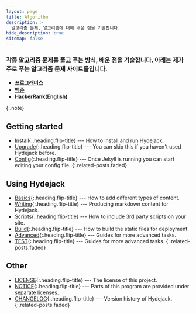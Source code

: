 ```yaml
---
layout: page
title: Algorithm
description: >
  알고리즘 문제, 알고리즘에 대해 배운 점을 기술합니다.
hide_description: true
sitemap: false
---
```


### 각종 알고리즘 문제를 풀고 푸는 방식, 배운 점을 기술합니다. 아래는 제가 주로 푸는 알고리즘 문제 사이트들입니다.

* **[프로그래머스](https://programmers.co.kr)**
* **[백준](https://www.acmicpc.net/)**
* **[HackerRank(English)](https://hackerrank.com)**


{:.note}

## Getting started

* [Install]{:.heading.flip-title} --- How to install and run Hydejack.
* [Upgrade]{:.heading.flip-title} --- You can skip this if you haven't used Hydejack before.
* [Config]{:.heading.flip-title} --- Once Jekyll is running you can start editing your config file.
{:.related-posts.faded}

## Using Hydejack

* [Basics]{:.heading.flip-title} --- How to add different types of content.
* [Writing]{:.heading.flip-title} --- Producing markdown content for Hydejack.
* [Scripts]{:.heading.flip-title} --- How to include 3rd party scripts on your site.
* [Build]{:.heading.flip-title} --- How to build the static files for deployment.
* [Advanced]{:.heading.flip-title} --- Guides for more advanced tasks.
* [TEST]{:.heading.flip-title} --- Guides for more advanced tasks.
{:.related-posts.faded}

## Other

* [LICENSE]{:.heading.flip-title} --- The license of this project.
* [NOTICE]{:.heading.flip-title} --- Parts of this program are provided under separate licenses.
* [CHANGELOG]{:.heading.flip-title} --- Version history of Hydejack.
{:.related-posts.faded}

[install]: install.md
[upgrade]: upgrade.md
[config]: config.md
[basics]: basics.md
[writing]: writing.md
[scripts]: scripts.md
[build]: build.md
[advanced]: advanced.md
[LICENSE]: ../LICENSE.md
[NOTICE]: ../NOTICE.md
[CHANGELOG]: ../CHANGELOG.md
[TEST]: test.md
